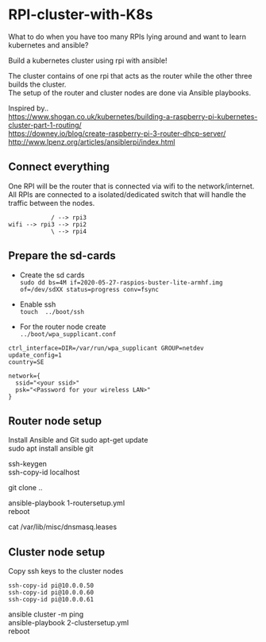 # RPI-cluster-with-K8s
What to do when you have too many RPIs lying around and want to learn kubernetes and ansible?  
  
Build a kubernetes cluster using rpi with ansible!  

The cluster contains of one rpi that acts as the router while the other three builds the cluster.  
The setup of the router and cluster nodes are done via Ansible playbooks.  
  
  
Inspired by..  
https://www.shogan.co.uk/kubernetes/building-a-raspberry-pi-kubernetes-cluster-part-1-routing/  
https://downey.io/blog/create-raspberry-pi-3-router-dhcp-server/  
http://www.lpenz.org/articles/ansiblerpi/index.html  


## Connect everything
One RPI will be the router that is connected via wifi to the network/internet.   
All RPIs are connected to a isolated/dedicated switch that will handle the traffic between the nodes.    
```
            / --> rpi3
wifi --> rpi3 --> rpi2
            \ --> rpi4
```


## Prepare the sd-cards
- Create the sd cards  
``` sudo dd bs=4M if=2020-05-27-raspios-buster-lite-armhf.img of=/dev/sdXX status=progress conv=fsync ```

- Enable ssh  
``` touch  ../boot/ssh ```
   
- For the router node create  
``` ../boot/wpa_supplicant.conf ```  

```
ctrl_interface=DIR=/var/run/wpa_supplicant GROUP=netdev
update_config=1
country=SE

network={
  ssid="<your ssid>"
  psk="<Password for your wireless LAN>"
}
```
   
## Router node setup

Install Ansible and Git 
sudo apt-get update  
sudo apt install ansible git 

ssh-keygen  
ssh-copy-id localhost  

git clone .. 

ansible-playbook 1-routersetup.yml  
reboot  

cat /var/lib/misc/dnsmasq.leases  

## Cluster node setup

Copy ssh keys to the cluster nodes  
```
ssh-copy-id pi@10.0.0.50
ssh-copy-id pi@10.0.0.60
ssh-copy-id pi@10.0.0.61
```  

ansible cluster -m ping  
ansible-playbook 2-clustersetup.yml  
reboot  


